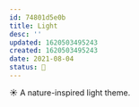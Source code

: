 ```yaml
---
id: 74801d5e0b
title: Light
desc: ''
updated: 1620503495243
created: 1620503495243
date: 2021-08-04
status: 🌱
---
```


☀️ A nature-inspired light theme.
